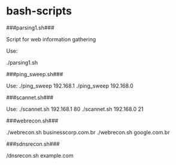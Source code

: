 # bash-scripts

###parsing1.sh###

Script for web information gathering

Use: 

./parsing1.sh


###ping_sweep.sh###

Use: 
./ping_sweep 192.168.1
./ping_sweep 192.168.0


###scannet.sh###

Use: 
./scannet.sh 192.168.1 80
./scannet.sh 192.168.0 21


###webrecon.sh###

./webrecon.sh businesscorp.com.br
./webrecon.sh google.com.br


###sdnsrecon.sh###

/dnsrecon.sh example.com
